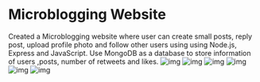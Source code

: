 # Microblogging Website
Created a Microblogging website where user can create small posts, reply post, upload profile photo and follow other users using using Node.js, Express and JavaScript.
Use MongoDB as a database to store information of users ,posts, number of retweets and likes.
![img](https://user-images.githubusercontent.com/83879728/187062001-f97d28ff-a14f-45fe-b185-6be21f5bd0a6.png)
![img](https://user-images.githubusercontent.com/83879728/187061984-c6b9999d-2c1a-4fcc-a76c-0170ee8ed29b.png)
![img](https://user-images.githubusercontent.com/83879728/187061975-332f6deb-2e49-4778-82a6-ae2d5707ae7e.png)
![img](https://user-images.githubusercontent.com/83879728/187061953-1c3c1cae-0819-4712-960d-7b48756f3e2c.png)
![img](https://user-images.githubusercontent.com/83879728/187062010-fa6b8c9d-e9bc-4585-a68c-997ed9d55345.png)
![img](https://user-images.githubusercontent.com/83879728/187063080-151eb9bd-120d-4590-ba5f-86300557f2e6.png)

